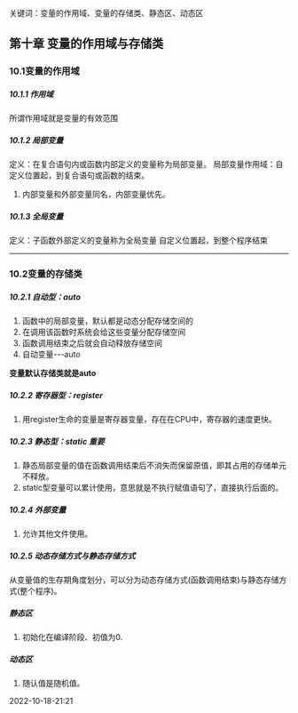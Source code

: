 关键词：变量的作用域、变量的存储类、静态区、动态区




## 第十章 变量的作用域与存储类
### 10.1变量的作用域
##### 10.1.1 作用域
所谓作用域就是变量的有效范围
##### 10.1.2 局部变量
定义：在复合语句内或函数内部定义的变量称为局部变量。
局部变量作用域：自定义位置起，到复合语句或函数的结束。

1. 内部变量和外部变量同名，内部变量优先。

##### 10.1.3 全局变量
定义：子函数外部定义的变量称为全局变量
自定义位置起，到整个程序结束

<hr>

### 10.2变量的存储类

##### 10.2.1 自动型：auto
1. 函数中的局部变量，默认都是动态分配存储空间的
2. 在调用该函数时系统会给这些变量分配存储空间
3. 函数调用结束之后就会自动释放存储空间
4. 自动变量---auto

**变量默认存储类就是auto**

##### 10.2.2 寄存器型：register
1. 用register生命的变量是寄存器变量，存在在CPU中，寄存器的速度更快。

##### 10.2.3 静态型：static **重要**
1. 静态局部变量的值在函数调用结束后不消失而保留原值，即其占用的存储单元不释放。
2. static型变量可以累计使用，意思就是不执行赋值语句了，直接执行后面的。

##### 10.2.4 外部变量
1. 允许其他文件使用。

##### 10.2.5 动态存储方式与静态存储方式
从变量值的生存期角度划分，可以分为动态存储方式(函数调用结束)与静态存储方式(整个程序)。

##### 静态区
1. 初始化在编译阶段、初值为0.

##### 动态区
1. 随认值是随机值。



2022-10-18-21:21
